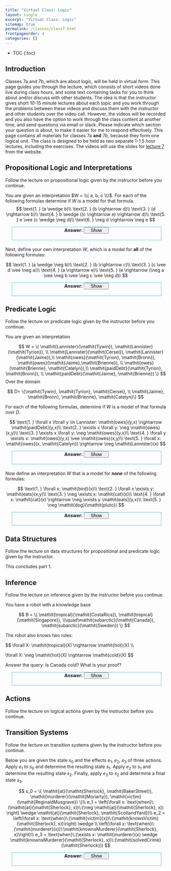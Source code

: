 ```yaml
---
title: "Virtual Class: Logic"
layout: single
excerpt: "Virtual Class: Logic"
sitemap: true
permalink: /classes/class7.html
frontpageorder: 4
categories: []
---
```


* TOC
{:toc}

## Introduction

Classes 7a and 7b, which are about logic, will be held in virtual form. This page guides you through the lecture, which consists of short videos done live during class hours, and some text containing tasks
for you to think about and/or discuss with other students. The idea is that the instructor gives short 10-15 minute lectures about each topic and you work through the problems between these videos and discuss
them with the instructor and other students over the video call. However, the videos will be recorded and you also have the option to work through the class content at another time, and send questions 
via email or slack. Please indicate which section your question is about, to make it easier for me to respond effectively.
This page contains all materials for classes 7a **and** 7b, because they form one logical unit. The class is designed to be
held as two separate 1-1.5 hour lectures, including the exercises. The videos will use the slides for [lecture 7](/CI-0129/slides/lecture7.html) from the website. 

## Propositional Logic and Interpretations

Follow the lecture on propositional logic given by the instructor before you continue.



You are given an interpretation $W = \\{ a, b, c \\}$. For each of the following formulas determine if $W$ is a model for that formula.
$$
\text{1. } (a \wedge b)\\
\text{2. } (b \rightarrow d)\\
\text{3. } (d \rightarrow b)\\
\text{4. } b \wedge ((c \rightarrow e) \rightarrow d)\\
\text{5. } e \vee (c \wedge \neg d)\\
\text{6. } \neg d \rightarrow \neg e
$$
<div style="margin:20px; margin-top:5px; margin-right:15px; border: 1px solid #3bbfe7;" class="codebox">
<dt style="height:40px; text-align: center;"><strong>Answer:</strong>
<input type="button" value="Show" style="width:78px; font-size:14px; margin:0px; padding:0px;" onclick="var spoiler = $(this).parents('.codebox').find('.content').toggle('slow');
if ( this.value == 'Hide' ) { this.value = 'Show'; } else { this.value = 'Hide'; };
return false;"></dt>
<dd><div class="content" name="spoiler" style="display: none; margin-right:15px;">
$W$ is a model of 1., because both $a$ and $b$ are elements of the interpretation.<br/><br/>

$W$ is not a model of 2., because $b$ is an element of the interpretation, but d is not. The implication holds if the antecedent (here b) is false or the consequence (here d) is true, which is not the case.<br/><br/>

$W$ is a model of 3., because d is not an element of the interpretation, which means that the antecedent is false, which makes the entire implication true!<br/><br/>

$W$ is a model of 4. First, note that $b$ is an element of $W$. Then we determine if $W$ is a model for the right hand side of the conjunction: $c \rightarrow e$ is false, since $e$ is not an element of $W$, but $c$ is. 
Therefore, the larger implication is true, because its antecedent is false!<br/><br/>

$W$ is a model of 5. While $e$ is false, $c$ is true, and the negation of $d$ is also true.<br/><br/>

$W$ is a model of 6. The negation of $d$ is true, as is the negation of $e$.
</div></dd></div>

Next, define your own interpretation $W$, which is a model for **all** of the following formulas:

$$
\text{1. } (a \wedge \neg b)\\
\text{2. } (b \rightarrow c)\\
\text{3. } (c \vee d \vee \neg a)\\
\text{4. } (a \rightarrow e)\\
\text{5. } (e \rightarrow (\neg a \vee \neg b \vee \neg c \vee \neg d))
$$

<div style="margin:20px; margin-top:5px; margin-right:15px; border: 1px solid #3bbfe7;" class="codebox">
<dt style="height:40px; text-align: center;"><strong>Answer:</strong>
<input type="button" value="Show" style="width:78px; font-size:14px; margin:0px; padding:0px;" onclick="var spoiler = $(this).parents('.codebox').find('.content').toggle('slow');
if ( this.value == 'Hide' ) { this.value = 'Show'; } else { this.value = 'Hide'; };
return false;"></dt>
<dd><div class="content" name="spoiler" style="display: none; margin-right:15px;">
From 1 we conclude that a has to be an element of $W$, but $b$ must not be. <br/><br/>

Using 3, we determine that $c$ or $d$ have to be in $W$, so let us choose $c$. <br/><br/>

From 4 we can then conclude, since $a$ is in $W$, $e$ has to be too. <br/><br/>

Checking 2, we see that since $b$ is not in $W$, $W$ is already a model for 2. <br/><br/>

Finally, for 5 the consequence must hold (since $e$ is an element of $W$). We already know that $b$ is not an element of $W$, 
so the consequence also holds, and we found an interpretation that is a model for all five formulas:

$$
W = \{a, c, e\}
$$
</div></dd></div>

## Predicate Logic 

Follow the lecture on predicate logic given by the instructor before you continue.

You are given an interpretation

$$
W = \{ \mathit{Lannister}(\mathit{Tywin}), \mathit{Lannister}(\mathit{Tyrion}), \\
       \mathit{Lannister}(\mathit{Cersei}), \mathit{Lannister}(\mathit{Jaime}),\\
       \mathit{owes}(\mathit{Tyrion}, \mathit{Bronn}), \mathit{owes}(\mathit{Jaime},\mathit{Brienne}), \\
       \mathit{owes}(\mathit{Brienne}, \mathit{Catelyn}),\\
       \mathit{paidDebt}(\mathit{Tyrion}, \mathit{Bronn}), \\
       \mathit{paidDebt}(\mathit{Jaime}, \mathit{Brienne}) \}
$$
Over the domain

$$
D= \{\mathit{Tywin},  \mathit{Tyrion}, \mathit{Cersei}, \\
     \mathit{Jaime}, \mathit{Bronn}, \mathit{Brienne}, \mathit{Catelyn}\}
$$

For each of the following formulas, determine if $W$ is a model of that formula over $D$.

$$
\text{1. } \forall x \forall y \in Lannister: \mathit{owes}(y,x) \rightarrow \mathit{paidDebt}(y,x)\\
\text{2. } \exists x \forall y: \neg \mathit{owes}(x,y)\\
\text{3. } \exists x \forall y: \neg \mathit{owes}(y,x)\\
\text{4. } \forall y \exists x: \mathit{owes}(y,x) \vee \mathit{owes}(x,y)\\
\text{5. } \forall x: \mathit{owes}(x, \mathit{Catelyn}) \rightarrow \neg \mathit{Lannister}(x)
$$
<div style="margin:20px; margin-top:5px; margin-right:15px; border: 1px solid #3bbfe7;" class="codebox">
<dt style="height:40px; text-align: center;"><strong>Answer:</strong>
<input type="button" value="Show" style="width:78px; font-size:14px; margin:0px; padding:0px;" onclick="var spoiler = $(this).parents('.codebox').find('.content').toggle('slow');
if ( this.value == 'Hide' ) { this.value = 'Show'; } else { this.value = 'Hide'; };
return false;"></dt>
<dd><div class="content" name="spoiler" style="display: none; margin-right:15px;">
$W$ is a model of 1. We need to consider all $x$ and $y$ (for which $y$ is in the set Lannister). If $y$ owes $x$ $\mathit{owes}(y,x)$ is true, they also have to pay their debt 
($\mathit{paidDebt}(y,x)$). Tyrion owes Bronn, and Jaime owes Brienne, which are the only Lannisters to owe anyone, and both paid their debt. *A Lannister always pays his debt*<br/><br/>

$W$ is a model of 2. This formula means "There is someone for whom it is false that they owe them, for everyone else" ("There is someone that does not owe anyone"). Tywin, in our interpretation, does not 
owe anyone, therefore $\mathit{owes}(\mathit{Tywin},y)$ is false for all $y$.<br/><br/>

$W$ is a model of 3. This formula means "There is someone for whom it is false that they are owed something, for everyone else" ("There is someone that is not owed by anyone"). Once again, we can use Tywin as $x$, because 
$\mathit{owes}(y,\mathit{Tywin})$ is false for all $y$.<br/><br/>

$W$ is not a model of 4. This sentence means "For everyone there is someone that they owe to or that owes them". To check this, we need to look at each character and see if they have any outgoing or incoming 
debts. However, Tywin has (as we discovered in formula 2) no one that he owes, nor (as we discovered in formula 3) anyone that owed him, and therefore $W$ is not a model for formula 4.<br/><br/>

$W$ is a model of 5. This sentence means "Everyone that owes Catelyn is not a Lannister". For every $x$ we first need to determine if they owe Catelyn, which is only true for Brienne, for every other $x$ the antecendent is 
false, and therefore the implication is true. For Brienne, the consequence is true, since she is not a Lannister. Therefore, the implication holds for all $x$.<br/><br/>
</div></dd></div>


Now define an interpretation $W$ that is a model for **none** of the following formulas:

$$
\text{1. } \forall x: \mathit{bird}(x)\\
\text{2. } \forall x \exists y: \mathit{eats}(x,y)\\
\text{3. } \neg \exists x: \mathit{cat}(x)\\
\text{4. } \forall x: \mathit{cat}(x) \rightarrow \neg \exists y \mathit{eats}(y,x)\\
\text{5. } \neg \mathit{dog}(\mathit{pluto})
$$

<div style="margin:20px; margin-top:5px; margin-right:15px; border: 1px solid #3bbfe7;" class="codebox">
<dt style="height:40px; text-align: center;"><strong>Answer:</strong>
<input type="button" value="Show" style="width:78px; font-size:14px; margin:0px; padding:0px;" onclick="var spoiler = $(this).parents('.codebox').find('.content').toggle('slow');
if ( this.value == 'Hide' ) { this.value = 'Show'; } else { this.value = 'Hide'; };
return false;"></dt>
<dd><div class="content" name="spoiler" style="display: none; margin-right:15px;">
First: We need to determine a domain for our interpretation, too! Let's use a domain with two elements: pluto and tweety.<br/><br/>

Remember: We want all formulas to be false, i.e. our interpretation should be a model for none of them.<br/><br/>

From formula 1, we conclude that not both of our elements can be birds, so let's have tweety be a bird, and pluto not. Formula 3 says that there must be at least one cat, let us say pluto. 
Formula 5 then says that he also has to be a dog (logic allows us to construct a cat-dog!).<br/><br/>

Our current interpretation is not a model for formula 2, so let us look at formula 4 first: It basically says that for every cat there is nothing that would eat that cat. Our only cat is pluto,
and nothing is eating pluto, so our current interpretation would be a model for formula 4. We therefore need to add something that eats pluto, for example pluto.<br/><br/> 

One final check for formula 2: It says that for every $x$ there is a $y$ that $x$ eats. Since there is nothing tweety eats, $W$ is not a model for this formula, and we are done with the following interpretation:

$$
W = \{\mathit{bird}(\mathit{tweety}), \mathit{dog}(\mathit{pluto}), \mathit{cat}(\mathit{pluto}), \mathit{eats}(\mathit{pluto}, \mathit{pluto})\}
$$

Note that your solution may look very different. Maybe you have three characters, one of which is a cat, one a dog, and the third a bird. Maybe you don't have characters that eat themselves. There are 
(infinitely) many possible solution to this problem!
</div></dd></div>

## Data Structures

Follow the lecture on data structures for propositional and predicate logic given by the instructor.

This concludes part 1.

## Inference

Follow the lecture on inference given by the instructor before you continue.

You have a robot with a knowledge base 

$$
B = \{ \mathit{tropical}(\mathit{CostaRica}), \mathit{tropical}(\mathit{Singapore}), \\\quad\mathit{subarctic}(\mathit{Canada}), \mathit{subarctic}(\mathit{Sweden}) \}
$$

The robot also knows two rules:

$$
\forall X: \mathit{tropical}(X) \rightarrow \mathit{hot}(X) \\\\

\forall X: \neg \mathit{hot}(X) \rightarrow \mathit{cold}(X)
$$

Answer the query: Is Canada cold? What is your proof?

<div style="margin:20px; margin-top:5px; margin-right:15px; border: 1px solid #3bbfe7;" class="codebox">
<dt style="height:40px; text-align: center;"><strong>Answer:</strong>
<input type="button" value="Show" style="width:78px; font-size:14px; margin:0px; padding:0px;" onclick="var spoiler = $(this).parents('.codebox').find('.content').toggle('slow');
if ( this.value == 'Hide' ) { this.value = 'Show'; } else { this.value = 'Hide'; };
return false;"></dt>
<dd><div class="content" name="spoiler" style="display: none; margin-right:15px;">
The answer to the query $\mathit{cold}(\mathit{Canada})$ is "yes" (or "true").<br/><br/>

The proof is:

$$
B, \forall X: \mathit{tropical}(X) \rightarrow \mathit{hot}(X) \models \\\quad \{ \mathit{hot}(\mathit{CostaRica}), \mathit{hot}(\mathit{Singapore})\} \\\\
B, \{ \mathit{hot}(\mathit{CostaRica}), \mathit{hot}(\mathit{Singapore})\}, \forall X: \neg \mathit{hot}(X) \rightarrow \mathit{cold}(X) \models \\\quad \{ \mathit{cold}(Canada), \mathit{cold}(Sweden) \}
$$

Note that this is an ad-hoc inference procedure that is *not* based on resolution. The challenge we face is that we need to generate **all** hot places before we can determine which are not hot, which we achieved by 
first applying the first rule and then applying the second rule.
</div></dd></div>

## Actions

Follow the lecture on logical actions given by the instructor before you continue.

## Transition Systems

Follow the lecture on transition systems given by the instructor before you continue.

Below you are given the state $s_0$ and the effects $e_1$, $e_2$, $e_3$ of three actions. 
Apply $e_1$ to $s_0$ and determine the resulting state $s_1$. Apply $e_2$ to $s_1$ and determine 
the resulting state $s_2$. Finally, apply $e_3$ to $s_2$ and determine a final state $s_3$.

$$
s_0 = \{ \mathit{at}(\mathit{Sherlock}, \mathit{BakerStreet}), \mathit{murderer}(\mathit{Moriarty}), \mathit{victim}(\mathit{ReginaldMusgrave}) \}\\
e_1 = \left(\forall x: \text{when}\:(\mathit{at}(\mathit{Sherlock}, x))\:(\neg \mathit{at}(\mathit{Sherlock}, x)) \right) \wedge \mathit{at}(\mathit{Sherlock}, \mathit{ScotlandYard})\\
e_2 = \left(\forall x: \text{when}\:(\mathit{victim}(x))\:(\mathit{knowsVictim}(\mathit{Sherlock}, x))\right) \wedge \\
      \left(\forall x: \text{when}\:(\mathit{murderer}(x))\:\mathit{knownsMurderer}(\mathit{Sherlock}, x)\right)\\
e_3 = \text{when}\:(\exists x: \mathit{murderer}(x) \wedge \mathit{knownsMurderer}(\mathit{Sherlock}, x))\:(\mathit{solvedCrime}(\mathit{Sherlock}))
$$

<div style="margin:20px; margin-top:5px; margin-right:15px; border: 1px solid #3bbfe7;" class="codebox">
<dt style="height:40px; text-align: center;"><strong>Answer:</strong>
<input type="button" value="Show" style="width:78px; font-size:14px; margin:0px; padding:0px;" onclick="var spoiler = $(this).parents('.codebox').find('.content').toggle('slow');
if ( this.value == 'Hide' ) { this.value = 'Show'; } else { this.value = 'Hide'; };
return false;"></dt>
<dd><div class="content" name="spoiler" style="display: none; margin-right:15px;">
The first effect basically states that whichever place sherlock is at, they are no longer there after the action and are instead at Scotland Yard, so the state will be:

$$
s_1 = \{ \mathit{at}(\mathit{Sherlock}, \mathit{ScotlandYard}), \\\quad\mathit{murderer}(\mathit{Moriarty}), \mathit{victim}(\mathit{ReginaldMusgrave}) \}
$$

The second effect causes Sherlock to determine the victim and the murderer: For each x, if the x is the victim, Sherlock will then know that they are the victim, and likewise for the murderer.

$$
s_2 = \{ \mathit{at}(\mathit{Sherlock}, \mathit{ScotlandYard}), \\\quad\mathit{murderer}(\mathit{Moriarty}), \mathit{victim}(\mathit{ReginaldMusgrave}),  \\\quad\mathit{knowsVictim}(\mathit{Sherlock},
\mathit{ReginaldMusgrave}), \\\quad\mathit{knowsMurderer}(\mathit{Sherlock}, \mathit{Moriarty}) \}
$$

Finally, effect 3 says when there is an x such that x is the murderer and Sherlock knows that they are the murderer, Sherlock has solved the crime.

$$
s_3 = \{ \mathit{at}(\mathit{Sherlock}, \mathit{ScotlandYard}), \\\quad\mathit{murderer}(\mathit{Moriarty}), \mathit{victim}(\mathit{ReginaldMusgrave}), \\\quad\mathit{knowsVictim}(\mathit{Sherlock}, 
         \mathit{ReginaldMusgrave}), \\\quad\mathit{knowsMurderer}(\mathit{Sherlock},  \mathit{Moriarty}), \mathit{solvedCrime}(\mathit{Sherlock}) \}
$$

</div></dd></div>




